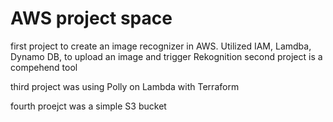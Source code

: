 # AWS project space
first project to create an image recognizer in AWS. Utilized IAM, Lamdba, Dynamo DB, to upload an image and trigger Rekognition
second project is a compehend tool

third project was using Polly on Lambda with Terraform

fourth proejct was a simple S3 bucket
